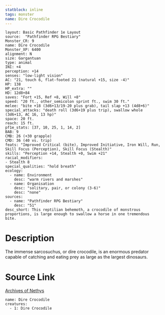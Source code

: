 ```yaml
---
statblock: inline
tags: monster
name: Dire Crocodile
---
```

```statblock
layout: Basic Pathfinder 1e Layout
source:  "Pathfinder RPG Bestiary"
Monster_CR: 9
name: Dire Crocodile
Monster_XP: 6400
alignment: N
size: Gargantuan
type: animal
INI: +4
perception: +14
senses: "low-light vision"
AC: "21, touch 6, flat-footed 21 (natural +15, size -4)"
HP: 138
HP_extra: ""
HD: 12d8+84
saves: "Fort +15, Ref +8, Will +8"
speed: "20 ft., other_semicolon sprint ft., swim 30 ft."
melee: "bite +18 (3d6+13/19-20 plus grab), tail slap +13 (4d8+6)"
special_attacks: "death roll (3d6+19 plus trip), swallow whole (3d6+13, AC 16, 13 hp)"
space: 20 ft.
reach: 15 ft.
pf1e_stats: [37, 10, 25, 1, 14, 2]
BAB: 9
CMB: 26 (+30 grapple)
CMD: 36 (40 vs. trip)
feats: "Improved Critical (bite), Improved Initiative, Iron Will, Run, Skill Focus (Perception), Skill Focus (Stealth)"
skills: "Perception +14, Stealth +0, Swim +21"
racial_modifiers:
- Stealth 8
special_qualities: "hold breath"
ecology:
  - name: Environment
    desc: "warm rivers and marshes"
  - name: Organisation
    desc: "solitary, pair, or colony (3-6)"
    desc: "none"
sources:
  - name: "Pathfinder RPG Bestiary"
    desc: "51"
desc_short: This reptilian behemoth, a crocodile of monstrous proportions, is large enough to swallow a horse in one tremendous bite.
```
# Description
The immense sarcosuchus, or dire crocodile, is an enormous predator capable of catching and eating prey as large as the largest dinosaurs.
# Source Link
[Archives of Nethys](https://aonprd.com/MonsterDisplay.aspx?ItemName=Dire%20Crocodile)
```encounter-table
name: Dire Crocodile
creatures:
  - 1: Dire Crocodile
```
